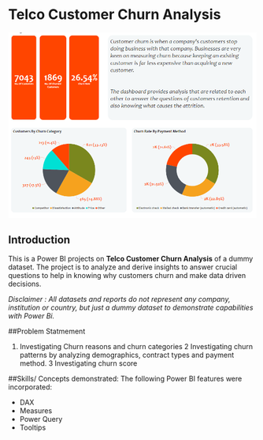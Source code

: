 # Telco Customer Churn Analysis

![](Churn_overview.png)

## Introduction
This is a Power BI projects on **Telco Customer Churn Analysis** of a dummy dataset. The project is to analyze and derive insights to answer crucial questions to help in knowing why customers churn and make data driven decisions.



_Disclaimer : All datasets and reports do not represent any 
company, institution or country, but just a dummy dataset to 
demonstrate capabilities with Power Bi._

##Problem Statmement
1.  Investigating Churn reasons and churn categories
2   Investigating churn patterns by analyzing demographics, contract types    and payment method.
3   Investigating churn score


##Skills/ Concepts demonstrated:
The following Power BI features were incorporated:
* DAX
* Measures
* Power Query
* Tooltips











